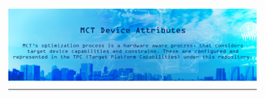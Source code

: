 <div align="center" markdown="1">
<p>
      <a href="https://sony.github.io/model_optimization/" target="_blank">
        <img src="/ai_toolchain_tpc/docsrc/images/tpc_header.png" width="1000"></a>
</p>
  
______________________________________________________________________

